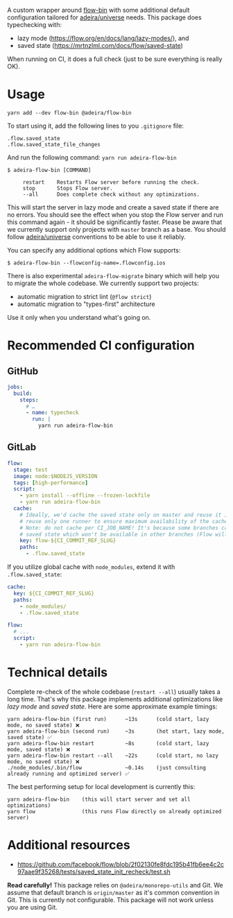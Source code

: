 A custom wrapper around [flow-bin](https://www.npmjs.com/package/flow-bin) with some additional default configuration tailored for [adeira/universe](https://github.com/adeira/universe) needs. This package does typechecking with:

- lazy mode (https://flow.org/en/docs/lang/lazy-modes/), and
- saved state (https://mrtnzlml.com/docs/flow/saved-state)

When running on CI, it does a full check (just to be sure everything is really OK).

# Usage

```
yarn add --dev flow-bin @adeira/flow-bin
```

To start using it, add the following lines to you `.gitignore` file:

```gitignore
.flow.saved_state
.flow.saved_state_file_changes
```

And run the following command: `yarn run adeira-flow-bin`

```text
$ adeira-flow-bin [COMMAND]

     restart    Restarts Flow server before running the check.
     stop       Stops Flow server.
     --all      Does complete check without any optimizations.
```

This will start the server in lazy mode and create a saved state if there are no errors. You should see the effect when you stop the Flow server and run this command again - it should be significantly faster. Please be aware that we currently support only projects with `master` branch as a base. You should follow [adeira/universe](https://github.com/adeira/universe) conventions to be able to use it reliably.

You can specify any additional options which Flow supports:

```text
$ adeira-flow-bin --flowconfig-name=.flowconfig.ios
```

There is also experimental `adeira-flow-migrate` binary which will help you to migrate the whole codebase. We currently support two projects:

- automatic migration to strict lint (`@flow strict`)
- automatic migration to "types-first" architecture

Use it only when you understand what's going on.

# Recommended CI configuration

## GitHub

```yaml
jobs:
  build:
    steps:
      # …
      - name: typecheck
        run: |
          yarn run adeira-flow-bin
```

## GitLab

```yaml
flow:
  stage: test
  image: node:$NODEJS_VERSION
  tags: [high-performance]
  script:
    - yarn install --offline --frozen-lockfile
    - yarn run adeira-flow-bin
  cache:
    # Ideally, we'd cache the saved state only on master and reuse it in other jobs. We should also
    # reuse only one runner to ensure maximum availability of the cache (see: https://docs.gitlab.com/ee/ci/caching/#good-caching-practices).
    # Note: do not cache per CI_JOB_NAME! It's because some branches can introduce new files into
    # saved state which won't be available in other branches (Flow will fail on missing file).
    key: flow-${CI_COMMIT_REF_SLUG}
    paths:
      - .flow.saved_state
```

If you utilize global cache with `node_modules`, extend it with `.flow.saved_state`:

```yaml
cache:
  key: ${CI_COMMIT_REF_SLUG}
  paths:
    - node_modules/
    - .flow.saved_state

flow:
  # ...
  script:
    - yarn run adeira-flow-bin
```

# Technical details

Complete re-check of the whole codebase (`restart --all`) usually takes a long time. That's why this package implements additional optimizations like _lazy mode_ and _saved state_. Here are some approximate example timings:

```text
yarn adeira-flow-bin (first run)      ~13s      (cold start, lazy mode, no saved state) ❌
yarn adeira-flow-bin (second run)     ~3s       (hot start, lazy mode, saved state) ✅
yarn adeira-flow-bin restart          ~8s       (cold start, lazy mode, saved state) ❌
yarn adeira-flow-bin restart --all    ~22s      (cold start, no lazy mode, no saved state) ❌
./node_modules/.bin/flow              ~0.14s    (just consulting already running and optimized server) ✅
```

The best performing setup for local development is currently this:

```
yarn adeira-flow-bin    (this will start server and set all optimizations)
yarn flow               (this runs Flow directly on already optimized server)
```

# Additional resources

- https://github.com/facebook/flow/blob/2f02130fe8fdc195b41fb6ee4c2c97aae9f35268/tests/saved_state_init_recheck/test.sh

**Read carefully!** This package relies on `@adeira/monorepo-utils` and Git. We assume that default branch is `origin/master` as it's common convention in Git. This is currently not configurable. This package will not work unless you are using Git.
